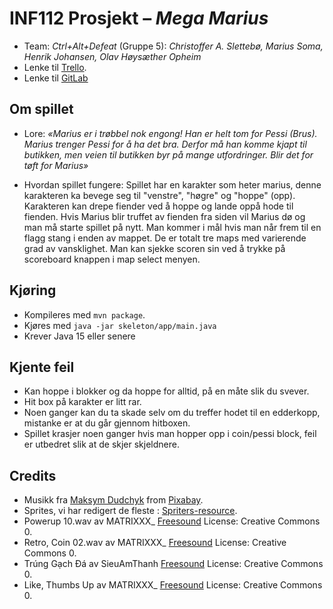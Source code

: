 # INF112 Prosjekt – _Mega Marius_
- Team: _Ctrl+Alt+Defeat_ (Gruppe 5): _Christoffer A. Slettebø, Marius Soma, Henrik Johansen, Olav Høysæther Opheim_
- Lenke til <a href="https://trello.com/b/naQJzzQZ/ctrlaltdefeat" target="_blank">Trello</a>.
- Lenke til <a href="https://git.app.uib.no/Christoffer.Slettebo/ctrl-alt-defeat" target="_blank">GitLab</a>

## Om spillet
- Lore:
_«Marius er i trøbbel nok engong! Han er helt tom for Pessi (Brus). Marius trenger Pessi for å ha det bra. Derfor må han komme kjapt til butikken, men veien til butikken byr på mange utfordringer. Blir det for tøft for Marius»_

- Hvordan spillet fungere:
Spillet har en karakter som heter marius, denne karakteren ka bevege seg til "venstre", "høgre" og "hoppe" (opp).
Karakteren kan drepe fiender ved å hoppe og lande oppå hode til fienden.
Hvis Marius blir truffet av fienden fra siden vil Marius dø og man må starte spillet på nytt.
Man kommer i mål hvis man når frem til en flagg stang i enden av mappet.
De er totalt tre maps med varierende grad av vansklighet.
Man kan sjekke scoren sin ved å trykke på scoreboard knappen i map select menyen.

## Kjøring
- Kompileres med `mvn package`.
- Kjøres med `java -jar skeleton/app/main.java`
- Krever Java 15 eller senere

## Kjente feil
- Kan hoppe i blokker og da hoppe for alltid, på en måte slik du svever. 
- Hit box på karakter er litt rar.
- Noen ganger kan du ta skade selv om du treffer hodet til en edderkopp, mistanke er at du går gjennom hitboxen.
- Spillet krasjer noen ganger hvis man hopper opp i coin/pessi block, feil er utbedret slik at de skjer skjeldnere. 

## Credits
- Musikk fra <a href="https://pixabay.com/users/white_records-32584949/?utm_source=link-attribution&utm_medium=referral&utm_campaign=music&utm_content=164702" target="_blank">Maksym Dudchyk</a> from <a href="https://pixabay.com//?utm_source=link-attribution&utm_medium=referral&utm_campaign=music&utm_content=164702" target="_blank">Pixabay</a>.
- Sprites, vi har redigert de fleste : <a href= https://www.spriters-resource.com/nes/supermariobros/sheet/52571 target="_blank">Spriters-resource</a>.
- Powerup 10.wav av MATRIXXX_ <a href="https://freesound.org/s/523654/" target="_blank">Freesound</a> License: Creative Commons 0.
- Retro, Coin 02.wav av MATRIXXX_ <a href="https://freesound.org/s/402288/" target="_blank">Freesound</a> License: Creative Commons 0.
- Trúng Gạch Đá av SieuAmThanh <a href="https://freesound.org/s/530812/" target="_blank">Freesound</a> License: Creative Commons 0.
- Like, Thumbs Up av MATRIXXX_ <a href = "https://freesound.org/people/MATRIXXX_/sounds/714568/">Freesound</a> License: Creative Commons 0.